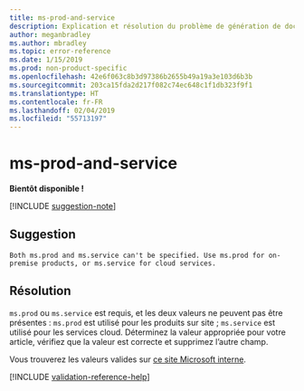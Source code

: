```yaml
---
title: ms-prod-and-service
description: Explication et résolution du problème de génération de documents ms-prod-and-service
author: meganbradley
ms.author: mbradley
ms.topic: error-reference
ms.date: 1/15/2019
ms.prod: non-product-specific
ms.openlocfilehash: 42e6f063c8b3d97386b2655b49a19a3e103d6b3b
ms.sourcegitcommit: 203ca15fda2d217f082c74ec648c1f1db323f9f1
ms.translationtype: HT
ms.contentlocale: fr-FR
ms.lasthandoff: 02/04/2019
ms.locfileid: "55713197"
---
```

# <a name="ms-prod-and-service"></a>ms-prod-and-service

**Bientôt disponible !**

[!INCLUDE [suggestion-note](includes/suggestion-note.md)]

## <a name="suggestion"></a>Suggestion

`Both ms.prod and ms.service can't be specified. Use ms.prod for on-premise products, or ms.service for cloud services.`

## <a name="resolution"></a>Résolution

`ms.prod` ou `ms.service` est requis, et les deux valeurs ne peuvent pas être présentes : `ms.prod` est utilisé pour les produits sur site ; `ms.service` est utilisé pour les services cloud. Déterminez la valeur appropriée pour votre article, vérifiez que la valeur est correcte et supprimez l’autre champ.

Vous trouverez les valeurs valides sur [ce site Microsoft interne](https://docsmetadatatool.azurewebsites.net/whitelists).

<!--make sure to add this file to your includes folder and verify the path-->
[!INCLUDE [validation-reference-help](includes/validation-reference-help.md)]
